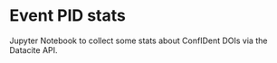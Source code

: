 # Event PID stats
Jupyter Notebook to collect some stats about ConfIDent DOIs via the Datacite API.
